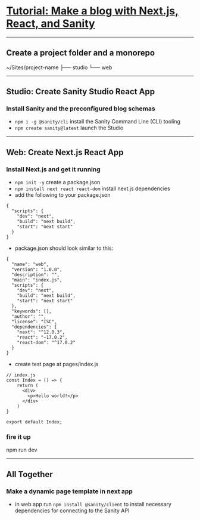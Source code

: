 # [Tutorial: Make a blog with Next.js, React, and Sanity](https://www.sanity.io/blog/build-your-own-blog-with-sanity-and-next-js)

___
## Create a project folder and a monorepo
~/Sites/project-name
        ├── studio
        └── web

___
## Studio: Create Sanity Studio React App 
### Install Sanity and the preconfigured blog schemas
- `npm i -g @sanity/cli` install the Sanity Command Line (CLI) tooling
- `npm create sanity@latest` launch the Studio

___
## Web: Create Next.js React App 
### Install Next.js and get it running
- `npm init -y` create a package.json
- `npm install next react react-dom` install next.js dependencies
- add the following to your package.json
```
{
  "scripts": {
    "dev": "next",
    "build": "next build",
    "start": "next start"
  }
}
```
- package.json should look similar to this:
```
{
  "name": "web",
  "version": "1.0.0",
  "description": "",
  "main": "index.js",
  "scripts": {
    "dev": "next",
    "build": "next build",
    "start": "next start"
  },
  "keywords": [],
  "author": "",
  "license": "ISC",
  "dependencies": {
    "next": "^12.0.3",
    "react": "~17.0.2",
    "react-dom": "^17.0.2"
  }
}
```
- create test page at pages/index.js
```
// index.js
const Index = () => {
    return (
      <div>
        <p>Hello world!</p>
      </div>
    )
}

export default Index;
```

### fire it up
npm run dev

___
## All Together
### Make a dynamic page template in next app

- in web app run `npm install @sanity/client` to install necessary dependencies for connecting to the Sanity API